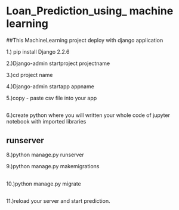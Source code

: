 # Loan_Prediction_using_ machine learning 
##This MachineLearning project  deploy with django application 



1.) pip install Django 2.2.6

2.)Django-admin startproject projectname

3.)cd project name

4.)Django-admin startapp appname


5.)copy - paste csv file into your app
##

6.)create python where you will written your whole code of jupyter notebook with imported libraries


 ## runserver 

8.)python manage.py runserver


9.)python manage.py makemigrations
##
10.)python manage.py migrate
 ##
11.)reload your server and start prediction.

